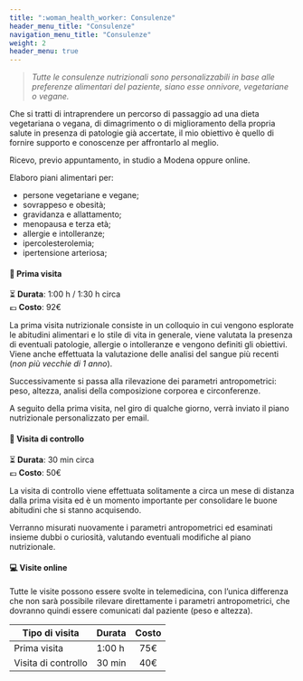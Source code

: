 ```yaml
---
title: ":woman_health_worker: Consulenze"
header_menu_title: "Consulenze"
navigation_menu_title: "Consulenze"
weight: 2
header_menu: true
---
```


> *Tutte le consulenze nutrizionali sono personalizzabili in base alle preferenze alimentari del paziente,
siano esse onnivore, vegetariane o vegane.*

Che si tratti di intraprendere un percorso di passaggio ad una dieta vegetariana o vegana,
di dimagrimento o di miglioramento della propria salute in presenza di patologie
già accertate, il mio obiettivo è quello di fornire supporto e conoscenze per affrontarlo
al meglio.

Ricevo, previo appuntamento, in studio a Modena oppure online.

Elaboro piani alimentari per:

- persone vegetariane e vegane;
- sovrappeso e obesità;
- gravidanza e allattamento;
- menopausa e terza età;
- allergie e intolleranze;
- ipercolesterolemia;
- ipertensione arteriosa;

#### :green_apple: Prima visita

:hourglass_flowing_sand: **Durata**: 1:00 h / 1:30 h circa  
:euro: **Costo**: 92€


La prima visita nutrizionale consiste in un colloquio in cui vengono esplorate le abitudini alimentari
e lo stile di vita in generale, viene valutata la presenza di eventuali patologie, allergie o intolleranze
e vengono definiti gli obiettivi. Viene anche effettuata la valutazione delle analisi del sangue più recenti
(*non più vecchie di 1 anno*).

Successivamente si passa alla rilevazione dei parametri antropometrici:
peso, altezza, analisi della composizione corporea e circonferenze.

A seguito della prima visita, nel giro di qualche giorno, verrà inviato il piano nutrizionale
personalizzato per email.

#### :mag_right: Visita di controllo

:hourglass_flowing_sand: **Durata**: 30 min circa  
:euro: **Costo**: 50€

La visita di controllo viene effettuata solitamente a circa un mese di distanza dalla
prima visita ed è un momento importante per consolidare le buone abitudini che si stanno
acquisendo.

Verranno misurati nuovamente i parametri antropometrici ed esaminati insieme dubbi o curiosità,
valutando eventuali modifiche al piano nutrizionale.
 
#### :computer: Visite online

Tutte le visite possono essere svolte in telemedicina, con l’unica differenza che non sarà possibile
rilevare direttamente i parametri antropometrici, che dovranno quindi essere comunicati
dal paziente (peso e altezza).

| Tipo di visita | Durata | Costo |
| -------- | -------- | :-------: |
| Prima visita | 1:00 h | 75€ |
| Visita di controllo | 30 min | 40€ |
